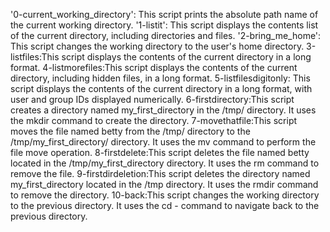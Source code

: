'0-current_working_directory': This script prints the absolute path name of the current working directory.
'1-listit': This script displays the contents list of the current directory, including directories and files.
'2-bring_me_home': This script changes the working directory to the user's home directory.
3-listfiles:This script displays the contents of the current directory in a long format.
 4-listmorefiles:This script displays the contents of the current directory, including hidden files, in a long format.
5-listfilesdigitonly: This script displays the contents of the current directory in a long format, with user and group IDs displayed numerically. 
 6-firstdirectory:This script creates a directory named my_first_directory in the /tmp/ directory. It uses the mkdir command to create the directory.
 7-movethatfile:This script moves the file named betty from the /tmp/ directory to the /tmp/my_first_directory/ directory. It uses the mv command to perform the file move operation.
 8-firstdelete:This script deletes the file named betty located in the /tmp/my_first_directory directory. It uses the rm command to remove the file.
9-firstdirdeletion:This script deletes the directory named my_first_directory located in the /tmp directory. It uses the rmdir command to remove the directory.
 10-back:This script changes the working directory to the previous directory. It uses the cd - command to navigate back to the previous directory.

